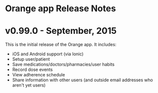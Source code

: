 # Orange app Release Notes

# v0.99.0 - September, 2015

This is the initial release of the Orange app. It includes:

-  iOS and Android support (via Ionic)
-  Setup user/patient
-  Save medications/doctors/pharmacies/user habits
-  Record dose events
-  View adherence schedule
-  Share information with other users (and outside email addresses who aren't yet users)
